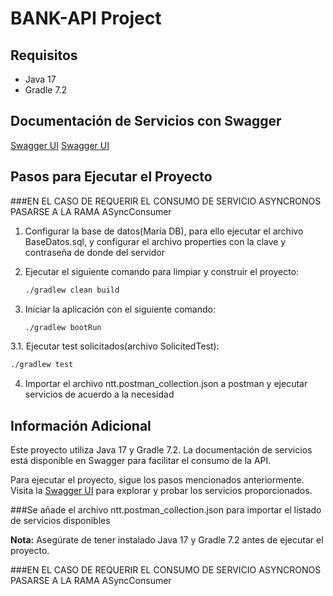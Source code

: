 # BANK-API Project

## Requisitos
- Java 17
- Gradle 7.2

## Documentación de Servicios con Swagger
[Swagger UI](http://localhost:8080/swagger-ui/index.html)
[Swagger UI](http://localhost:8081/swagger-ui/index.html)

## Pasos para Ejecutar el Proyecto

###EN EL CASO DE REQUERIR EL CONSUMO DE SERVICIO ASYNCRONOS PASARSE A LA RAMA ASyncConsumer

1. Configurar la base de datos(María DB), para ello ejecutar el archivo BaseDatos.sql, y configurar el archivo properties con la clave y contraseña de donde del servidor

2. Ejecutar el siguiente comando para limpiar y construir el proyecto:
    ```bash
    ./gradlew clean build
    ```

3. Iniciar la aplicación con el siguiente comando:
    ```bash
    ./gradlew bootRun
    ```
3.1. Ejecutar test solicitados(archivo SolicitedTest):
   ```bash
   ./gradlew test
   ```
4. Importar el archivo ntt.postman_collection.json a postman y ejecutar servicios de acuerdo a la necesidad


## Información Adicional
Este proyecto utiliza Java 17 y Gradle 7.2. La documentación de servicios está disponible en Swagger para facilitar el consumo de la API.

Para ejecutar el proyecto, sigue los pasos mencionados anteriormente. Visita la [Swagger UI](http://localhost:8080/swagger-ui/index.html) para explorar y probar los servicios proporcionados.

###Se añade el archivo ntt.postman_collection.json para importar el listado de servicios disponibles

**Nota:** Asegúrate de tener instalado Java 17 y Gradle 7.2 antes de ejecutar el proyecto.

###EN EL CASO DE REQUERIR EL CONSUMO DE SERVICIO ASYNCRONOS PASARSE A LA RAMA ASyncConsumer


